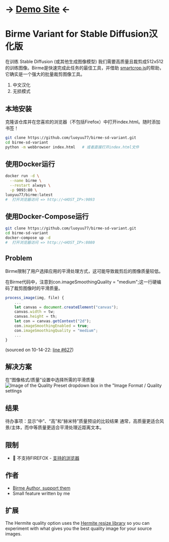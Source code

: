 # -> [Demo Site](https://storage.googleapis.com/birme-sd-variant/index.html?target_width=512&target_height=512) <-

# Birme Variant for Stable Diffusion汉化版
在训练 Stable Diffusion (或其他生成图像模型) 我们需要高质量且裁剪成512x512的训练图像。Birme是快速完成此任务的最佳工具，并借助 [smartcrop.js](https://github.com/jwagner/smartcrop.js/)的帮助，它确实是一个强大的批量裁剪图像工具。
1. 中文汉化
2. 无损模式

## 本地安装
克隆该仓库并在您喜欢的浏览器（不包括Firefox）中打开index.html。随时添加书签！
```bash
git clone https://github.com/luoyuu77/birme-sd-variant.git
cd birme-sd-variant
python -m webbrowser index.html   # 或者直接打开index.html文件
```
## 使用Docker运行
```bash
docker run -d \
  --name birme \
  --restart always \
  -p 9093:80 \
luoyuu77/birme:latest
#  打开浏览器访问 => http://<HOST_IP>:9093
```
## 使用Docker-Compose运行
```bash
git clone https://github.com/luoyuu77/birme-sd-variant.git
cd birme-sd-variant
docker-compose up -d
#  打开浏览器访问 => http://<HOST_IP>:8080
```

## Problem
Birme限制了用户选择应用的平滑处理方式，这可能导致裁剪后的图像质量较低。

在Birme代码中，注意到con.imageSmoothingQuality = "medium";这一行硬编码了裁剪图像时的平滑质量。
```js
process_image(img, file) {
    ...
    let canvas = document.createElement("canvas");
    canvas.width = tw;
    canvas.height = th;
    let con = canvas.getContext("2d");
    con.imageSmoothingEnabled = true;
    con.imageSmoothingQuality = "medium";
    ...
}
```
(sourced on 10-14-22: [line #627](https://www.birme.net/static/js/scripts-323dd.js?953e6bb6))

## 解决方案
在“图像格式/质量”设置中选择所需的平滑质量
![Image of the Quality Preset dropdown box in the "Image Format / Quality settings](https://i.imgur.com/j2Uh1KJ.png)

## 结果
待办事项：显示“中”、“高”和“赫米特”质量预设的比较结果
通常，高质量更适合风景/主体，而中等质量更适合平滑处理近距离文本。

## 限制
- 🦊 不支持FIREFOX - [支持的浏览器](https://developer.mozilla.org/en-US/docs/Web/API/CanvasRenderingContext2D/imageSmoothingQuality#browser_compatibility)

## 作者
- [Birme Author, support them](https://www.birme.net/)
- Small feature written by me

## 扩展
The Hermite quality option uses the [Hermite resize library](https://github.com/viliusle/Hermite-resize) so you can experiment with what gives you the best quality image for your source images.
